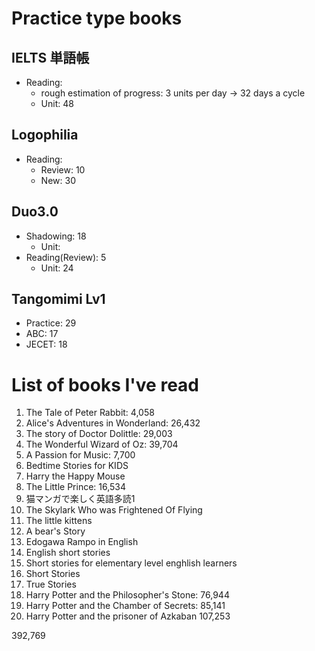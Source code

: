# Practice type books

## IELTS 単語帳
- Reading: 
    - rough estimation of progress: 3 units per day -> 32 days a cycle
    - Unit: 48

## Logophilia
- Reading:
    - Review: 10
    - New: 30

## Duo3.0
- Shadowing: 18
    - Unit: 
- Reading(Review): 5
   - Unit: 24

## Tangomimi Lv1
* Practice: 29
* ABC: 17
* JECET: 18

# List of books I've read
1. The Tale of Peter Rabbit: 4,058
1. Alice's Adventures in Wonderland: 26,432
1. The story of Doctor Dolittle: 29,003
1. The Wonderful Wizard of Oz: 39,704
1. A Passion for Music: 7,700
1. Bedtime Stories for KIDS
1. Harry the Happy Mouse
1. The Little Prince: 16,534
1. 猫マンガで楽しく英語多読1
1. The Skylark Who was Frightened Of Flying
1. The little kittens
1. A bear's Story
1. Edogawa Rampo in English
1. English short stories
1. Short stories for elementary level enghlish learners
1. Short Stories
1. True Stories
1. Harry Potter and the Philosopher's Stone: 76,944
1. Harry Potter and the Chamber of Secrets: 85,141
1. Harry Potter and the prisoner of Azkaban 107,253

392,769